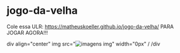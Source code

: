 # jogo-da-velha

Cole essa ULR: https://matheuskoeller.github.io/jogo-da-velha/ 
PARA JOGAR AGORA!!!

div align="center" img src="![imagens img](https://github.com/MatheusKoeller/jogo-da-velha/assets/117746452/c232fa5a-8a05-4270-aab3-52a3ad98e440)" width="0px" / /div
